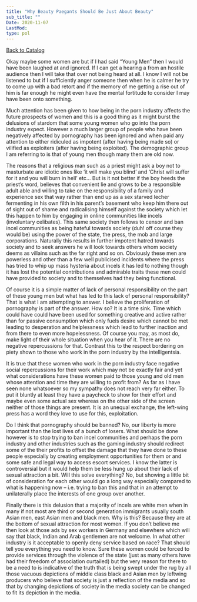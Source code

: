 ```yaml
---
title: "Why Beauty Paegants Should Be Just About Beauty"
sub_title: ""
Date: 2020-11-07
LastMod:
type: pol
---
```


[Back to Catalog](https://otaking.xyz/index.html)

Okay maybe some women are but if I had said “Young Men” then I would have been laughed at and ignored. If I can get a hearing a from an hostile audience then I will take that over not being heard at all. I know I will not be listened to but if I sufficiently anger someone then when he is calmer he try to come up with a bad retort and if the memory of me getting a rise out of him is far enough he might even have the mental fortitude to consider I may have been onto something.

Much attention has been given to how being in the porn industry affects the future prospects of women and this is a good thing as it might burst the delusions of stardom that some young women who go into the porn industry expect. However a much larger group of people who have been negatively affected by pornography has been ignored and when paid any attention to either ridiculed as impotent (after having being made so) or vilified as exploiters (after having being exploited). The demographic group I am referring to is that of young men though many them are old now.

The reasons that a religious man such as a priest might ask a boy not to masturbate are idiotic ones like ‘it will make you blind’ and ‘Christ will suffer for it and you will burn in hell’ etc… But is it not better if the boy heeds the priest’s word, believes that convenient lie and grows to be a responsible adult able and willing to take on the responsibility of a family and experience sex that way rather than end up as a sex starved lecher fermenting in his own filth in his parent’s basement who keep him there out of sight out of shame and radicalising himself against the society which let this happen to him by engaging in online communities like incels (involuntary celibates). This same society then follows to censor and ban incel communities as being hateful towards society (duh! off course they would be) using the power of the state, the press, the mob and large corporations. Naturally this results in further impotent hatred towards society and to seek answers he will look towards others whom society deems as villains such as the far right and so on. Obviously these men are powerless and other than a few well publicised incidents where the press has tried to whip up mass hysteria about incels it has led to nothing though it has lost the potential contributions and admirable traits these men could have provided to society and to themselves had they being functional.

Of course it is a simple matter of lack of personal responsibility on the part of these young men but what has led to this lack of personal responsibility? That is what I am attempting to answer. I believe the proliferation of pornography is part of the answer. How so? It is a time sink. Time which could have could have been used for something creative and active rather than for passive consumption which only fuels desire which cannot be met leading to desperation and helplessness which lead to further inaction and from there to even more hopelessness. Of course you may, as most do, make light of their whole situation when you hear of it. There are no negative repercussions for that. Contrast this to the respect bordering on piety shown to those who work in the porn industry by the intelligentsia.

It is true that these women who work in the porn industry face negative social repercussions for their work which may not be exactly fair and yet what considerations have these women paid to those young and old men whose attention and time they are willing to profit from? As far as I have seen none whatsoever so my sympathy does not reach very far either. To put it bluntly at least they have a paycheck to show for their effort and maybe even some actual sex whereas on the other side of the screen neither of those things are present. It is an unequal exchange, the left-wing press has a word they love to use for this, exploitation.

Do I think that pornography should be banned? No, our liberty is more important than the lost lives of a bunch of losers. What should be done however is to stop trying to ban incel communities and perhaps the porn industry and other industries such as the gaming industry should redirect some of the their profits to offset the damage that they have done to these people especially by creating employment opportunities for them or and some safe and legal way to access escort services. I know the latter is controversial but it would help them be less hung up about their lack of sexual attraction a bit. Will this solve everything? No, but showing a little bit of consideration for each other would go a long way especially compared to what is happening now – i.e. trying to ban this and that in an attempt to unilaterally place the interests of one group over another.

Finally there is this delusion that a majority of incels are white men when in many if not most are third or second generation immigrants usually south Asian men, east Asian men and black men. Why is this? Because they are at the bottom of sexual attraction for most women. If you don’t believe me then look at those ads by sex workers in Germany and elsewhere which will say that black, Indian and Arab gentlemen are not welcome. In what other industry is it acceptable to openly deny service based on race? That should tell you everything you need to know. Sure these women could be forced to provide services through the violence of the state (just as many others have had their freedom of association curtailed) but the very reason for there to be a need to is indicative of the truth that is being swept under the rug by all those vacuous depictions of middle class black and Asian men by leftwing producers who believe that society is just a reflection of the media and so that by changing depictions of society in the media society can be changed to fit its depiction in the media.
